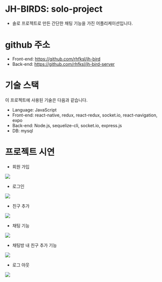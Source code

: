 
# JH-BIRDS: solo-project

* 솔로 프로젝트로 만든 간단한 채팅 기능을 가진 어플리케이션입니다.
 
# github 주소
* Front-end: https://github.com/rhfksl/jh-bird
* Back-end: https://github.com/rhfksl/jh-bird-server
 
# 기술 스택

이 프로젝트에 사용된 기술은 다음과 같습니다.

* Language: JavaScript
* Front-end: react-native, redux, react-redux, socket.io, react-navigation, expo
* Back-end: Node.js, sequelize-cli, socket.io, express.js
* DB: mysql

# 프로젝트 시연 

* 회원 가입

![](https://github.com/rhfksl/jh-bird/blob/gif/gif/signUp.gif)

* 로그인

![](https://github.com/rhfksl/jh-bird/blob/gif/gif/signIn.gif)

* 친구 추가

![](https://github.com/rhfksl/jh-bird/blob/gif/gif/addFriend.gif)

* 채팅 기능

![](https://github.com/rhfksl/jh-bird/blob/gif/gif/chatting.gif)

* 채팅방 내 친구 추가 기능

![](https://github.com/rhfksl/jh-bird/blob/gif/gif/addFriendInChattingRoom.gif)

* 로그 아웃

![](https://github.com/rhfksl/jh-bird/blob/gif/gif/logOut.gif)
